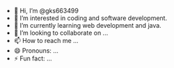 - 👋 Hi, I’m @gks663499
- 👀 I’m interested in coding and software development.
- 🌱 I’m currently learning web development and java.
- 💞️ I’m looking to collaborate on ...
- 📫 How to reach me ...
- 😄 Pronouns: ...
- ⚡ Fun fact: ...

<!---
gks663499/gks663499 is a ✨ special ✨ repository because its `README.md` (this file) appears on your GitHub profile.
You can click the Preview link to take a look at your changes.
--->

